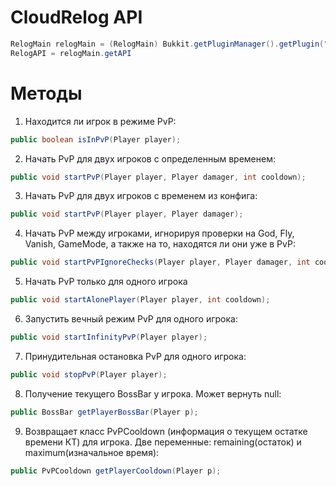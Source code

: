 # CloudRelog API

```java
RelogMain relogMain = (RelogMain) Bukkit.getPluginManager().getPlugin("CloudRelog");
RelogAPI = relogMain.getAPI
```
# Методы

1. Находится ли игрок в режиме PvP:
```java
public boolean isInPvP(Player player);
```

2. Начать PvP для двух игроков с определенным временем:
```java
public void startPvP(Player player, Player damager, int cooldown);
```

3. Начать PvP для двух игроков с временем из конфига:
```java
public void startPvP(Player player, Player damager);
```

4. Начать PvP между игроками, игнорируя проверки на God, Fly, Vanish, GameMode, а также на то, находятся ли они уже в PvP:
```java
public void startPvPIgnoreChecks(Player player, Player damager, int cooldown);
```

5. Начать PvP только для одного игрока
```java
public void startAlonePlayer(Player player, int cooldown);
```

6. Запустить вечный режим PvP для одного игрока:
```java
public void startInfinityPvP(Player player);
```

7. Принудительная остановка PvP для одного игрока:
```java
public void stopPvP(Player player);
```

8. Получение текущего BossBar у игрока. Может вернуть null:
```java
public BossBar getPlayerBossBar(Player p);
```

9. Возвращает класс PvPCooldown (информация о текущем остатке времени КТ) для игрока. Две переменные: remaining(остаток) и maximum(изначальное время):
```java
public PvPCooldown getPlayerCooldown(Player p);
```
